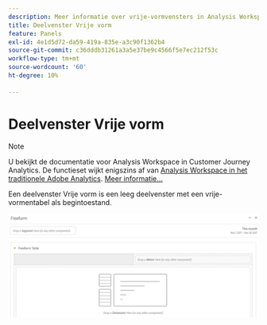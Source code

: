 ```yaml
---
description: Meer informatie over vrije-vormvensters in Analysis Workspace.
title: Deelvenster Vrije vorm
feature: Panels
exl-id: 4e1d5d72-da59-419a-835e-a3c90f1362b4
source-git-commit: c36dddb31261a3a5e37be9c4566f5e7ec212f53c
workflow-type: tm+mt
source-wordcount: '60'
ht-degree: 10%

---
```


# Deelvenster Vrije vorm

>[!NOTE]
>
>U bekijkt de documentatie voor Analysis Workspace in Customer Journey Analytics. De functieset wijkt enigszins af van [Analysis Workspace in het traditionele Adobe Analytics](https://experienceleague.adobe.com/docs/analytics/analyze/analysis-workspace/home.html). [Meer informatie...](/help/getting-started/cja-aa.md)

Een deelvenster Vrije vorm is een leeg deelvenster met een vrije-vormentabel als begintoestand.

![](assets/freeform-panel.png)
